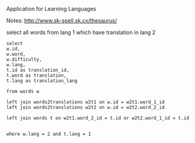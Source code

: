 Application for Learning Languages

Notes:
http://www.sk-spell.sk.cx/thesaurus/

select all words from lang 1 which have translation in lang 2

```
select 
w.id,
w.word,
w.difficulty,
w.lang,
t.id as translation_id,
t.word as translation,
t.lang as translation_lang

from words w

left join words2translations w2t1 on w.id = w2t1.word_1_id
left join words2translations w2t2 on w.id = w2t2.word_2_id

left join words t on w2t1.word_2_id = t.id or w2t2.word_1_id = t.id


where w.lang = 2 and t.lang = 1



```